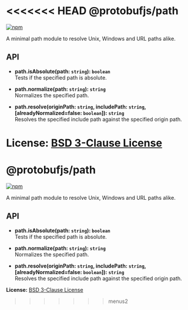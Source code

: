 <<<<<<< HEAD
@protobufjs/path
================
[![npm](https://img.shields.io/npm/v/@protobufjs/path.svg)](https://www.npmjs.com/package/@protobufjs/path)

A minimal path module to resolve Unix, Windows and URL paths alike.

API
---

* **path.isAbsolute(path: `string`): `boolean`**<br />
  Tests if the specified path is absolute.

* **path.normalize(path: `string`): `string`**<br />
  Normalizes the specified path.

* **path.resolve(originPath: `string`, includePath: `string`, [alreadyNormalized=false: `boolean`]): `string`**<br />
  Resolves the specified include path against the specified origin path.

**License:** [BSD 3-Clause License](https://opensource.org/licenses/BSD-3-Clause)
=======
@protobufjs/path
================
[![npm](https://img.shields.io/npm/v/@protobufjs/path.svg)](https://www.npmjs.com/package/@protobufjs/path)

A minimal path module to resolve Unix, Windows and URL paths alike.

API
---

* **path.isAbsolute(path: `string`): `boolean`**<br />
  Tests if the specified path is absolute.

* **path.normalize(path: `string`): `string`**<br />
  Normalizes the specified path.

* **path.resolve(originPath: `string`, includePath: `string`, [alreadyNormalized=false: `boolean`]): `string`**<br />
  Resolves the specified include path against the specified origin path.

**License:** [BSD 3-Clause License](https://opensource.org/licenses/BSD-3-Clause)
>>>>>>> menus2
